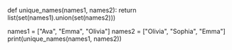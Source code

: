 
def unique_names(names1, names2):
   return list(set(names1).union(set(names2)))

names1 = ["Ava", "Emma", "Olivia"] 
names2 = ["Olivia", "Sophia", "Emma"] 
print(unique_names(names1, names2))
